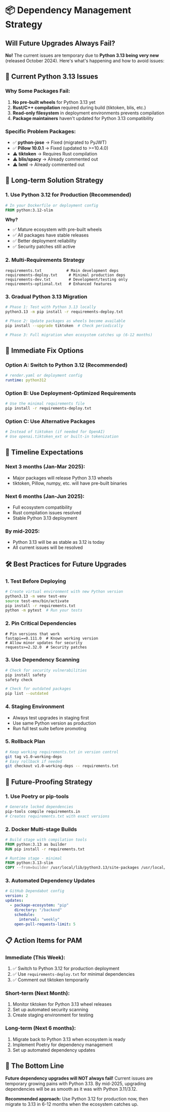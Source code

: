 # 📦 Dependency Management Strategy

## Will Future Upgrades Always Fail?

**No!** The current issues are temporary due to **Python 3.13 being very new** (released October 2024). Here's what's happening and how to avoid issues:

## 🚨 Current Python 3.13 Issues

### Why Some Packages Fail:
1. **No pre-built wheels** for Python 3.13 yet
2. **Rust/C++ compilation** required during build (tiktoken, blis, etc.)
3. **Read-only filesystem** in deployment environments prevents compilation
4. **Package maintainers** haven't updated for Python 3.13 compatibility

### Specific Problem Packages:
- ✅ **python-jose** → Fixed (migrated to PyJWT)
- ✅ **Pillow 10.0.1** → Fixed (updated to >=10.4.0)
- ⚠️ **tiktoken** → Requires Rust compilation
- ⚠️ **blis/spacy** → Already commented out
- ⚠️ **lxml** → Already commented out

## 🎯 Long-term Solution Strategy

### 1. **Use Python 3.12 for Production** (Recommended)
```dockerfile
# In your Dockerfile or deployment config
FROM python:3.12-slim
```

**Why?**
- ✅ Mature ecosystem with pre-built wheels
- ✅ All packages have stable releases
- ✅ Better deployment reliability
- ✅ Security patches still active

### 2. **Multi-Requirements Strategy**
```
requirements.txt           # Main development deps
requirements-deploy.txt     # Minimal production deps
requirements-dev.txt        # Development/testing only
requirements-optional.txt   # Enhanced features
```

### 3. **Gradual Python 3.13 Migration**
```bash
# Phase 1: Test with Python 3.13 locally
python3.13 -m pip install -r requirements-deploy.txt

# Phase 2: Update packages as wheels become available
pip install --upgrade tiktoken  # Check periodically

# Phase 3: Full migration when ecosystem catches up (6-12 months)
```

## 🔧 Immediate Fix Options

### Option A: Switch to Python 3.12 (Recommended)
```yaml
# render.yaml or deployment config
runtime: python312
```

### Option B: Use Deployment-Optimized Requirements
```bash
# Use the minimal requirements file
pip install -r requirements-deploy.txt
```

### Option C: Use Alternative Packages
```python
# Instead of tiktoken (if needed for OpenAI)
# Use openai.tiktoken_ext or built-in tokenization
```

## 📅 Timeline Expectations

### **Next 3 months (Jan-Mar 2025):**
- Major packages will release Python 3.13 wheels
- tiktoken, Pillow, numpy, etc. will have pre-built binaries

### **Next 6 months (Jan-Jun 2025):**
- Full ecosystem compatibility
- Rust compilation issues resolved
- Stable Python 3.13 deployment

### **By mid-2025:**
- Python 3.13 will be as stable as 3.12 is today
- All current issues will be resolved

## 🛠️ Best Practices for Future Upgrades

### 1. **Test Before Deploying**
```bash
# Create virtual environment with new Python version
python3.13 -m venv test-env
source test-env/bin/activate
pip install -r requirements.txt
python -m pytest  # Run your tests
```

### 2. **Pin Critical Dependencies**
```
# Pin versions that work
fastapi==0.111.0  # Known working version
# Allow minor updates for security
requests>=2.32.0  # Security patches
```

### 3. **Use Dependency Scanning**
```bash
# Check for security vulnerabilities
pip install safety
safety check

# Check for outdated packages
pip list --outdated
```

### 4. **Staging Environment**
- Always test upgrades in staging first
- Use same Python version as production
- Run full test suite before promoting

### 5. **Rollback Plan**
```bash
# Keep working requirements.txt in version control
git tag v1.0-working-deps
# Easy rollback if needed
git checkout v1.0-working-deps -- requirements.txt
```

## 🔮 Future-Proofing Strategy

### 1. **Use Poetry or pip-tools**
```bash
# Generate locked dependencies
pip-tools compile requirements.in
# Creates requirements.txt with exact versions
```

### 2. **Docker Multi-stage Builds**
```dockerfile
# Build stage with compilation tools
FROM python:3.13 as builder
RUN pip install -r requirements.txt

# Runtime stage - minimal
FROM python:3.13-slim
COPY --from=builder /usr/local/lib/python3.13/site-packages /usr/local/lib/python3.13/site-packages
```

### 3. **Automated Dependency Updates**
```yaml
# GitHub Dependabot config
version: 2
updates:
  - package-ecosystem: "pip"
    directory: "/backend"
    schedule:
      interval: "weekly"
    open-pull-requests-limit: 5
```

## 📋 Action Items for PAM

### Immediate (This Week):
1. ✅ Switch to Python 3.12 for production deployment
2. ✅ Use `requirements-deploy.txt` for minimal dependencies
3. ✅ Comment out tiktoken temporarily

### Short-term (Next Month):
1. Monitor tiktoken for Python 3.13 wheel releases
2. Set up automated security scanning
3. Create staging environment for testing

### Long-term (Next 6 months):
1. Migrate back to Python 3.13 when ecosystem is ready
2. Implement Poetry for dependency management
3. Set up automated dependency updates

## 🎉 The Bottom Line

**Future dependency upgrades will NOT always fail!** Current issues are temporary growing pains with Python 3.13. By mid-2025, upgrading dependencies will be as smooth as it was with Python 3.11/3.12.

**Recommended approach:** Use Python 3.12 for production now, then migrate to 3.13 in 6-12 months when the ecosystem catches up.